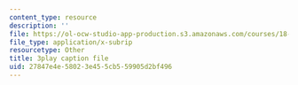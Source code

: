 ```yaml
---
content_type: resource
description: ''
file: https://ol-ocw-studio-app-production.s3.amazonaws.com/courses/18-06sc-linear-algebra-fall-2011/27847e4e58023e455cb559905d2bf496_pz3zyUO2gpM.srt
file_type: application/x-subrip
resourcetype: Other
title: 3play caption file
uid: 27847e4e-5802-3e45-5cb5-59905d2bf496
---
```

